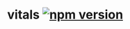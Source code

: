 # vitals [![npm version](https://img.shields.io/badge/npm-3.0.0-brightgreen.svg?style=flat)](https://www.npmjs.com/package/node-vitals)
